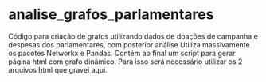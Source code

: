 # analise_grafos_parlamentares
Código para criação de grafos utilizando dados de doações de campanha e despesas dos parlamentares, com posterior análise
Utiliza massivamente os pacotes Networkx e Pandas.
Contém ao final um script para gerar página html com grafo dinâmico. Para isso será necessário utilizar os 2 arquivos html que gravei aqui.
